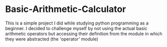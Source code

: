 # Basic-Arithmetic-Calculator
This is a simple project I did while studying python programming as a beginner. I decided to challenge myself by not using the actual basic arithmetic operators but accessing their definition from the module in which they were abstracted (the 'operator' module)
